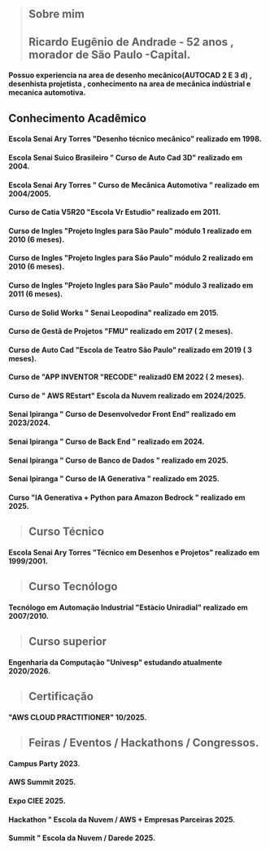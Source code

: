 >## Sobre mim
>## Ricardo Eugênio de Andrade - 52 anos , morador de São Paulo -Capital.
#### Possuo experiencia na area de desenho mecânico(AUTOCAD 2 E 3 d) , desenhista projetista , conhecimento na area de mecânica indústrial e mecanica automotiva.
## Conhecimento Acadêmico
#### Escola Senai Ary Torres "Desenho técnico mecânico"  realizado em 1998.
#### Escola Senai Suico Brasileiro " Curso de Auto Cad 3D" realizado em 2004.
#### Escola Senai Ary Torres " Curso de Mecânica Automotiva " realizado em 2004/2005.
#### Curso de Catia V5R20 "Escola Vr Estudio" realizado em 2011.
#### Curso de Ingles "Projeto Ingles para São Paulo" módulo 1 realizado em 2010 (6 meses).
#### Curso de Ingles "Projeto Ingles para São Paulo" módulo 2 realizado em 2010 (6 meses).
#### Curso de Ingles "Projeto Ingles para São Paulo" módulo 3 realizado em 2011 (6 meses).
#### Curso de Solid Works " Senai Leopodina" realizado em 2015.
#### Curso de Gestã de Projetos "FMU" realizado em 2017 ( 2 meses).
#### Curso de Auto Cad "Escola de Teatro São Paulo" realizado em 2019 ( 3 meses).
#### Curso de "APP INVENTOR "RECODE" realizad0 EM 2022 ( 2 meses).
#### Curso de " AWS REstart" Escola da Nuvem realizado em 2024/2025.
#### Senai Ipiranga " Curso de Desenvolvedor Front End" realizado em   2023/2024.
#### Senai Ipiranga  " Curso de Back End " realizado em 2024.
#### Senai Ipiranga  " Curso de Banco de Dados " realizado em 2025.
#### Senai Ipiranga  " Curso de IA Generativa "  realizado em 2025.
#### Curso "IA Generativa + Python para Amazon Bedrock " realizado em 2025.
>## Curso Técnico
#### Escola Senai Ary Torres "Técnico em Desenhos e Projetos" realizado em 1999/2001.
>## Curso Tecnólogo
#### Tecnólogo em Automação Industrial "Estàcio Uniradial" realizado em 2007/2010.
>## Curso superior
#### Engenharia da Computação "Univesp" estudando atualmente 2020/2026.
>## Certificação
#### "AWS CLOUD PRACTITIONER" 10/2025.
>## Feiras / Eventos / Hackathons / Congressos.
#### Campus Party 2023.
#### AWS Summit 2025.
#### Expo CIEE 2025.
#### Hackathon " Escola da Nuvem / AWS + Empresas Parceiras 2025.
#### Summit " Escola da Nuvem / Darede 2025.


